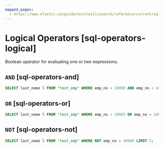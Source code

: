 ```yaml
---
mapped_pages:
  - https://www.elastic.co/guide/en/elasticsearch/reference/current/sql-operators-logical.html
---
```


# Logical Operators [sql-operators-logical]

Boolean operator for evaluating one or two expressions.

## `AND` [sql-operators-and]

```sql
SELECT last_name l FROM "test_emp" WHERE emp_no > 10000 AND emp_no < 10005 ORDER BY emp_no LIMIT 5;
```


## `OR` [sql-operators-or]

```sql
SELECT last_name l FROM "test_emp" WHERE emp_no < 10003 OR emp_no = 10005 ORDER BY emp_no LIMIT 5;
```


## `NOT` [sql-operators-not]

```sql
SELECT last_name l FROM "test_emp" WHERE NOT emp_no = 10000 LIMIT 5;
```


